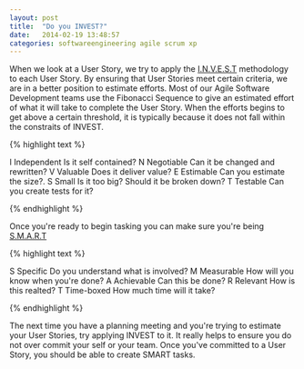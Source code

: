 ```yaml
---
layout: post
title:  "Do you INVEST?"
date:   2014-02-19 13:48:57
categories: softwareengineering agile scrum xp
---
```


When we look at a User Story, we try to apply the <a href="http://xp123.com/articles/invest-in-good-stories-and-smart-tasks/">I.N.V.E.S.T</a> methodology to each User Story. By ensuring that User Stories meet certain criteria, we are in a better position to estimate efforts. Most of our Agile Software Development teams use the Fibonacci Sequence to give an estimated effort of what it will take to complete the User Story. When the efforts begins to get above a certain threshold, it is typically because it does not fall within the constraits of INVEST. 

{% highlight text %}

I	Independent		Is it self contained?
N	Negotiable		Can it be changed and rewritten?
V	Valuable		Does it deliver value?
E	Estimable		Can you estimate the size?.
S	Small       	Is it too big? Should it be broken down?
T	Testable		Can you create tests for it?

{% endhighlight %}


Once you're ready to begin tasking you can make sure you're being <a href="http://xp123.com/articles/invest-in-good-stories-and-smart-tasks/">S.M.A.R.T</a>


{% highlight text %}

S 	Specific		Do you understand what is involved?
M 	Measurable		How will you know when you're done?
A 	Achievable		Can this be done?
R 	Relevant		How is this realted?
T 	Time-boxed		How much time will it take?

{% endhighlight %}

The next time you have a planning meeting and you're trying to estimate your User Stories, try applying INVEST to it. It really helps to ensure you do not over commit your self or your team. Once you've committed to a User Story, you should be able to create SMART tasks.
    

